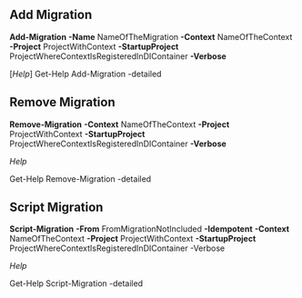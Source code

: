 ## Add Migration

**Add-Migration** **-Name** NameOfTheMigration **-Context** NameOfTheContext **-Project** ProjectWithContext **-StartupProject** ProjectWhereContextIsRegisteredInDIContainer **-Verbose**

[*Help*] Get-Help Add-Migration -detailed

## Remove Migration

**Remove-Migration** **-Context** NameOfTheContext **-Project** ProjectWithContext **-StartupProject** ProjectWhereContextIsRegisteredInDIContainer **-Verbose**

*Help*

Get-Help Remove-Migration -detailed

## Script Migration

**Script-Migration** **-From** FromMigrationNotIncluded **-Idempotent** **-Context** NameOfTheContext **-Project** ProjectWithContext **-StartupProject** ProjectWhereContextIsRegisteredInDIContainer -Verbose

*Help*

Get-Help Script-Migration -detailed
